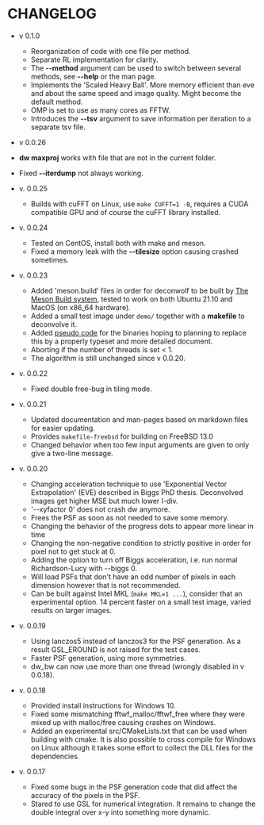 # CHANGELOG

- v 0.1.0
  - Reorganization of code with one file per method.
  - Separate RL implementation for clarity.
  - The **--method** argument can be used to switch between several
    methods, see **--help** or the man page.
  - Implements the 'Scaled Heavy Ball'. More
    memory efficient than eve and about the same speed and image
    quality. Might become the default method.
  - OMP is set to use as many cores as FFTW.
  - Introduces the **--tsv** argument to save information per
    iteration to a separate tsv file.

- v 0.0.26
 - **dw maxproj** works with file that are not in the current folder.
 - Fixed **--iterdump** not always working.

- v. 0.0.25
  - Builds with cuFFT on Linux, use `make CUFFT=1 -B`, requires a CUDA
  compatible GPU and of course the cuFFT library installed.

- v. 0.0.24
  - Tested on CentOS, install both with make and meson.
  - Fixed a memory leak with the **--tilesize** option causing
    crashed sometimes.

- v. 0.0.23
  - Added 'meson.build' files in order for deconwolf to be built by
    [The Meson Build system](https://mesonbuild.com/), tested to work
    on both Ubuntu 21.10 and MacOS (on x86_64 hardware).
  - Added a small test image under `demo/` together with a **makefile**
    to deconvolve it.
  - Added [pseudo code](PSEUDOCODE.md) for the binaries hoping to
    planning to replace this by a properly typeset and more detailed
    document.
  - Aborting if the number of threads is set < 1.
  - The algorithm is still unchanged since v 0.0.20.

- v. 0.0.22
  - Fixed double free-bug in tiling mode.

- v. 0.0.21
   - Updated documentation and man-pages based on markdown files
     for easier updating.
   - Provides `makefile-freebsd` for building on FreeBSD 13.0
   - Changed behavior when too few input arguments are given to
     only give a two-line message.

- v. 0.0.20
   - Changing acceleration technique to use
     'Exponential Vector Extrapolation' (EVE) described in Biggs PhD thesis.
     Deconvolved images get higher MSE but much lower I-div.
   - '--xyfactor 0' does not crash dw anymore.
   - Frees the PSF as soon as not needed to save some memory.
   - Changing the behavior of the progress dots to appear more linear
     in time
   - Changing the non-negative condition to strictly positive in order for
     pixel not to get stuck at 0.
   - Adding the option to turn off Biggs acceleration, i.e. run normal
     Richardson-Lucy with --biggs 0.
   - Will load PSFs that don't have an odd number of pixels in each dimension
     however that is not recommended.
   - Can be built against Intel MKL (`make MKL=1 ...`), consider that an
     experimental option. 14 percent faster on a small test image, varied
     results on larger images.

- v. 0.0.19
    - Using lanczos5 instead of lanczos3 for the PSF generation. As a result
      GSL_EROUND is not raised for the test cases.
    - Faster PSF generation, using more symmetries.
    - dw_bw can now use more than one thread (wrongly disabled in v 0.0.18).

- v. 0.0.18
    - Provided install instructions for Windows 10.
    - Fixed some mismatching fftwf_malloc/fftwf_free where they were
      mixed up with malloc/free causing crashes on Windows.
    - Added an experimental src/CMakeLists.txt that can be used when
      building with cmake. It is also possible to cross compile for Windows
      on Linux although it takes some effort to collect the DLL files for the
      dependencies.

- v. 0.0.17
   - Fixed some bugs in the PSF generation code that did affect the accuracy
     of the pixels in the PSF.
   - Stared to use GSL for numerical integration. It remains to change the
     double integral over x-y into something more dynamic.
